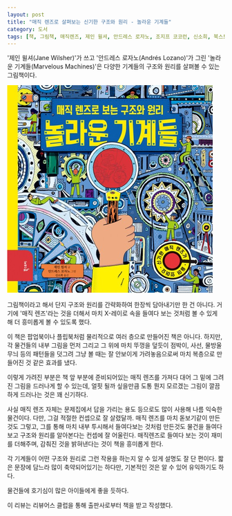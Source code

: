 ```yaml
---
layout: post
title: "매직 렌즈로 살펴보는 신기한 구조와 원리 - 놀라운 기계들"
category: 도서
tags: [책, 그림책, 매직렌즈, 제인 윌셔, 안드레스 로자노, 조지프 코코런, 신소희, 북스토리, 리뷰어스 클럽, 서평]
---
```


'제인 윌셔(Jane Wilsher)'가 쓰고
'안드레스 로자노(Andrés Lozano)'가 그린
'놀라운 기계들(Marvelous Machines)'은
다양한 기계들의 구조와 원리를 살펴볼 수 있는 그림책이다.

![표지](/images/marvelous-machines-magic-lens-picture-book-h480.jpg)

그림책이라고 해서 단지 구조와 원리를 간략화하여 한장씩 담아내기만 한 건 아니다.
거기에 '매직 렌즈'라는 것을 더해서 마치 X-레이로 속을 들여다 보는 것처럼 볼 수 있게 해 더 흥미롭게 볼 수 있도록 했다.

이 책은 팝업북이나 플립북처럼 물리적으로 여러 층으로 만들어진 책은 아니다.
하지만, 각 물건들의 내부 그림을 먼저 그리고
그 위에 마치 뚜껑을 덮듯이 점박이, 사선, 물방울 무늬 등의 패턴들을 덧그려
그냥 볼 때는 잘 안보이게 가려놓음으로써 마치 복층으로 만들어진 것 같은 효과를 냈다.

이렇게 가려진 부분은 책 앞 부분에 준비되어있는 매직 렌즈를 가져다 대어
그 밑에 그려진 그림을 드러나게 할 수 있는데,
얼핏 될까 싶을만큼 도통 뭔지 모르겠는 그림이 깔끔하게 드러나는 것은 꽤 신기하다.

사실 매직 렌즈 자체는 문제집에서 답을 가리는 용도 등으로도 많이 사용해 나름 익숙한 물건이다.
다만, 그걸 적절한 컨셉으로 잘 살렸달까.
매직 렌즈를 마치 돋보기같이 만든 것도 그렇고,
그를 통해 마치 내부 투시해서 들여다보는 것처럼 만든것도
물건을 들여다보고 구조와 원리를 알아본다는 컨셉에 잘 어울린다.
매직렌즈로 들여다 보는 것이 재미를 더해주며,
감춰진 것을 밝혀낸다는 것이 책을 흥미롭게 한다.

각 기계들이 어떤 구조와 원리로 그런 작용을 하는지 알 수 있게 설명도 잘 단 편이다.
짧은 문장에 담느라 많이 축약되어있기는 하다만,
기본적인 것은 알 수 있어 유익하기도 하다.

물건들에 호기심이 많은 아이들에게 좋을 듯하다.



<div class="im im-info">
이 리뷰는 리뷰어스 클럽을 통해 출판사로부터 책을 받고 작성했다.
</div>
